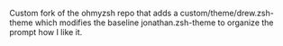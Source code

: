 Custom fork of the ohmyzsh repo that adds a custom/theme/drew.zsh-theme which modifies the baseline jonathan.zsh-theme to organize the prompt how I like it.
